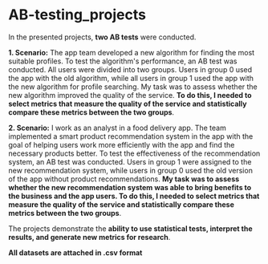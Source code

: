 # AB-testing_projects

In the presented projects, **two AB tests** were conducted.

**1. Scenario:** The app team developed a new algorithm for finding the most suitable profiles. To test the algorithm's performance, an AB test was conducted. All users were divided into two groups. Users in group 0 used the app with the old algorithm, while all users in group 1 used the app with the new algorithm for profile searching. My task was to assess whether the new algorithm improved the quality of the service. **To do this, I needed to select metrics that measure the quality of the service and statistically compare these metrics between the two groups**.

**2. Scenario:** I work as an analyst in a food delivery app. The team implemented a smart product recommendation system in the app with the goal of helping users work more efficiently with the app and find the necessary products better. To test the effectiveness of the recommendation system, an AB test was conducted. Users in group 1 were assigned to the new recommendation system, while users in group 0 used the old version of the app without product recommendations. **My task was to assess whether the new recommendation system was able to bring benefits to the business and the app users. To do this, I needed to select metrics that measure the quality of the service and statistically compare these metrics between the two groups**.

The projects demonstrate the **ability to use statistical tests, interpret the results, and generate new metrics for research**.

**All datasets are attached in .csv format**
